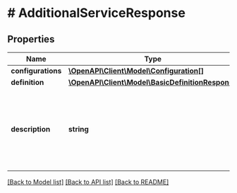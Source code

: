 # # AdditionalServiceResponse

## Properties

Name | Type | Description | Notes
------------ | ------------- | ------------- | -------------
**configurations** | [**\OpenAPI\Client\Model\Configuration[]**](Configuration.md) |  | [optional]
**definition** | [**\OpenAPI\Client\Model\BasicDefinitionResponse**](BasicDefinitionResponse.md) |  | [optional]
**description** | **string** | This is a description provided by merchant while configuring additional service group. | [optional]

[[Back to Model list]](../../README.md#models) [[Back to API list]](../../README.md#endpoints) [[Back to README]](../../README.md)
